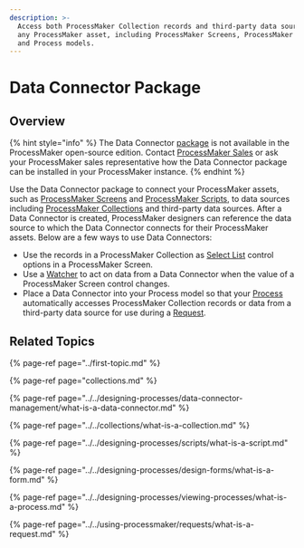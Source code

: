 ```yaml
---
description: >-
  Access both ProcessMaker Collection records and third-party data sources from
  any ProcessMaker asset, including ProcessMaker Screens, ProcessMaker Scripts,
  and Process models.
---
```


# Data Connector Package

## Overview

{% hint style="info" %}
The Data Connector [package](../first-topic.md) is not available in the ProcessMaker open-source edition. Contact [ProcessMaker Sales](https://www.processmaker.com/contact/) or ask your ProcessMaker sales representative how the Data Connector package can be installed in your ProcessMaker instance.
{% endhint %}

Use the Data Connector package to connect your ProcessMaker assets, such as [ProcessMaker Screens](../../designing-processes/design-forms/what-is-a-form.md) and [ProcessMaker Scripts](../../designing-processes/scripts/what-is-a-script.md), to data sources including [ProcessMaker Collections](../../collections/what-is-a-collection.md) and third-party data sources. After a Data Connector is created, ProcessMaker designers can reference the data source to which the Data Connector connects for their ProcessMaker assets. Below are a few ways to use Data Connectors:

* Use the records in a ProcessMaker Collection as [Select List](../../designing-processes/design-forms/screens-builder/control-descriptions/select-list-control-settings.md) control options in a ProcessMaker Screen.
* Use a [Watcher](../../designing-processes/design-forms/screens-builder/manage-watchers/what-is-a-watcher.md) to act on data from a Data Connector when the value of a ProcessMaker Screen control changes.
* Place a Data Connector into your Process model so that your [Process](../../designing-processes/viewing-processes/what-is-a-process.md) automatically accesses ProcessMaker Collection records or data from a third-party data source for use during a [Request](../../using-processmaker/requests/what-is-a-request.md).

## Related Topics

{% page-ref page="../first-topic.md" %}

{% page-ref page="collections.md" %}

{% page-ref page="../../designing-processes/data-connector-management/what-is-a-data-connector.md" %}

{% page-ref page="../../collections/what-is-a-collection.md" %}

{% page-ref page="../../designing-processes/scripts/what-is-a-script.md" %}

{% page-ref page="../../designing-processes/design-forms/what-is-a-form.md" %}

{% page-ref page="../../designing-processes/viewing-processes/what-is-a-process.md" %}

{% page-ref page="../../using-processmaker/requests/what-is-a-request.md" %}

